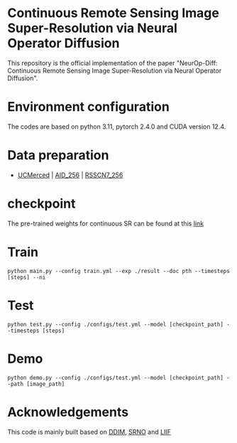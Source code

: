 # Continuous Remote Sensing Image Super-Resolution via Neural Operator Diffusion

This repository is the official implementation of the paper "NeurOp-Diff: Continuous Remote Sensing Image Super-Resolution via Neural Operator Diffusion".

# Environment configuration

The codes are based on python 3.11, pytorch 2.4.0 and CUDA version 12.4.

# Data preparation

- [UCMerced](https://drive.google.com/drive/folders/1Mknr0n4VjWIAk3yQwGewplDe4bUa-_D-?usp=drive_link) | [AID_256](https://drive.google.com/drive/folders/1Mknr0n4VjWIAk3yQwGewplDe4bUa-_D-?usp=drive_link) | [RSSCN7_256](https://drive.google.com/drive/folders/1Mknr0n4VjWIAk3yQwGewplDe4bUa-_D-?usp=drive_link)

# checkpoint

The pre-trained weights for continuous SR can be found at this [link](https://drive.google.com/file/d/1A06iFZUyu1-CnYtIceBFmThhdhW65oH8/view?usp=sharing)

# Train

```python main.py --config train.yml --exp ./result --doc pth --timesteps [steps] --ni```

# Test

```python test.py --config ./configs/test.yml --model [checkpoint_path] --timesteps [steps]```

# Demo

```python demo.py --config ./configs/test.yml --model [checkpoint_path] --path [image_path]```

# Acknowledgements

This code is mainly built based on [DDIM](https://github.com/ermongroup/ddim), [SRNO](https://github.com/2y7c3/Super-Resolution-Neural-Operator) and [LIIF](https://github.com/yinboc/liif)